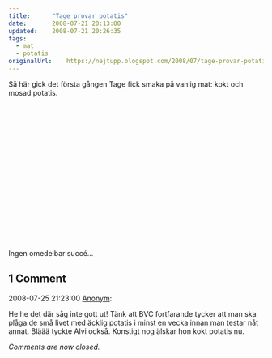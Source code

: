 ```yaml
---
title:		"Tage provar potatis"
date:		2008-07-21 20:13:00
updated:	2008-07-21 20:26:35
tags: 
  - mat
  - potatis	
originalUrl:	https://nejtupp.blogspot.com/2008/07/tage-provar-potatis.html
---
```


Så här gick det första gången Tage fick smaka på vanlig mat: kokt och mosad potatis.<br><br><object id="BLOG_video-3b69675ddfc68343" class="BLOG_video_class" contentid="3b69675ddfc68343" height="266" width="320"></object><br><br>Ingen omedelbar succé...

<div class="comments">
	<div class="comments-header"><h2>1 Comment</h2></div>
	<div class="comments-body">
			<div class="comment" id="comment-2621949185255444539">
				<p class="comment-header">
					<date datetime="2008-07-25T21:23:00.000+02:00">2008-07-25 21:23:00</date> 
					<a href="undefined" rel="nofollow">Anonym</a>:
				</p>
				<div class="comment-content"><p>He he det där såg inte gott ut! Tänk att BVC fortfarande tycker att man ska plåga de små livet med äcklig potatis i minst en vecka innan man testar nåt annat. Bläää tyckte Alvi också. Konstigt nog älskar hon kokt potatis nu.</p></div>
				<div class="comment-footer"></div>
			</div></div>
	<p class="comments-footer"><em>Comments are now closed.</em></p>
</div>
